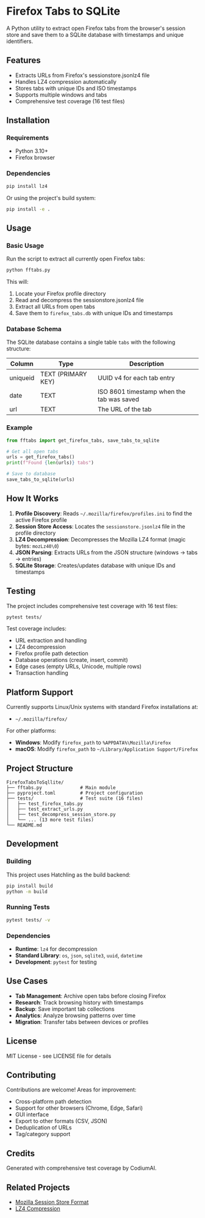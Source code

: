 # Firefox Tabs to SQLite

A Python utility to extract open Firefox tabs from the browser's session store and save them to a SQLite database with timestamps and unique identifiers.

## Features

- Extracts URLs from Firefox's sessionstore.jsonlz4 file
- Handles LZ4 compression automatically
- Stores tabs with unique IDs and ISO timestamps
- Supports multiple windows and tabs
- Comprehensive test coverage (16 test files)

## Installation

### Requirements

- Python 3.10+
- Firefox browser

### Dependencies

```bash
pip install lz4
```

Or using the project's build system:

```bash
pip install -e .
```

## Usage

### Basic Usage

Run the script to extract all currently open Firefox tabs:

```bash
python fftabs.py
```

This will:
1. Locate your Firefox profile directory
2. Read and decompress the sessionstore.jsonlz4 file
3. Extract all URLs from open tabs
4. Save them to `firefox_tabs.db` with unique IDs and timestamps

### Database Schema

The SQLite database contains a single table `tabs` with the following structure:

| Column | Type | Description |
|--------|------|-------------|
| uniqueid | TEXT (PRIMARY KEY) | UUID v4 for each tab entry |
| date | TEXT | ISO 8601 timestamp when the tab was saved |
| url | TEXT | The URL of the tab |

### Example

```python
from fftabs import get_firefox_tabs, save_tabs_to_sqlite

# Get all open tabs
urls = get_firefox_tabs()
print(f"Found {len(urls)} tabs")

# Save to database
save_tabs_to_sqlite(urls)
```

## How It Works

1. **Profile Discovery**: Reads `~/.mozilla/firefox/profiles.ini` to find the active Firefox profile
2. **Session Store Access**: Locates the `sessionstore.jsonlz4` file in the profile directory
3. **LZ4 Decompression**: Decompresses the Mozilla LZ4 format (magic bytes: `mozLz40\0`)
4. **JSON Parsing**: Extracts URLs from the JSON structure (windows → tabs → entries)
5. **SQLite Storage**: Creates/updates database with unique IDs and timestamps

## Testing

The project includes comprehensive test coverage with 16 test files:

```bash
pytest tests/
```

Test coverage includes:
- URL extraction and handling
- LZ4 decompression
- Firefox profile path detection
- Database operations (create, insert, commit)
- Edge cases (empty URLs, Unicode, multiple rows)
- Transaction handling

## Platform Support

Currently supports Linux/Unix systems with standard Firefox installations at:
- `~/.mozilla/firefox/`

For other platforms:
- **Windows**: Modify `firefox_path` to `%APPDATA%\Mozilla\Firefox`
- **macOS**: Modify `firefox_path` to `~/Library/Application Support/Firefox`

## Project Structure

```
FirefoxTabsToSqllite/
├── fftabs.py              # Main module
├── pyproject.toml         # Project configuration
├── tests/                 # Test suite (16 files)
│   ├── test_firefox_tabs.py
│   ├── test_extract_urls.py
│   ├── test_decompress_session_store.py
│   └── ... (13 more test files)
└── README.md
```

## Development

### Building

This project uses Hatchling as the build backend:

```bash
pip install build
python -m build
```

### Running Tests

```bash
pytest tests/ -v
```

### Dependencies

- **Runtime**: `lz4` for decompression
- **Standard Library**: `os`, `json`, `sqlite3`, `uuid`, `datetime`
- **Development**: `pytest` for testing

## Use Cases

- **Tab Management**: Archive open tabs before closing Firefox
- **Research**: Track browsing history with timestamps
- **Backup**: Save important tab collections
- **Analytics**: Analyze browsing patterns over time
- **Migration**: Transfer tabs between devices or profiles

## License

MIT License - see LICENSE file for details

## Contributing

Contributions are welcome! Areas for improvement:

- Cross-platform path detection
- Support for other browsers (Chrome, Edge, Safari)
- GUI interface
- Export to other formats (CSV, JSON)
- Deduplication of URLs
- Tag/category support

## Credits

Generated with comprehensive test coverage by CodiumAI.

## Related Projects

- [Mozilla Session Store Format](https://wiki.mozilla.org/Session_Restore)
- [LZ4 Compression](https://github.com/lz4/lz4)
